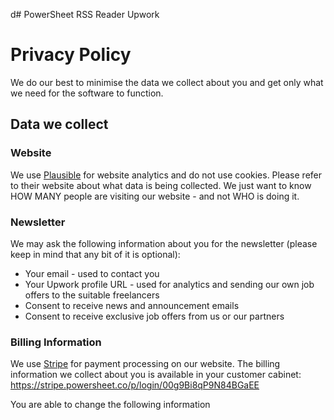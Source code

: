 d# PowerSheet RSS Reader Upwork

# Privacy Policy

We do our best to minimise the data we collect about you and get only what we need for the software to function.

## Data we collect

### Website

We use [Plausible](https://plausible.io/) for website analytics and do not use cookies. Please refer to their website about what data is being collected.
We just want to know HOW MANY people are visiting our website - and not WHO is doing it.

### Newsletter

We may ask the following information about you for the newsletter (please keep in mind that any bit of it is optional):
* Your email - used to contact you
* Your Upwork profile URL - used for analytics and sending our own job offers to the suitable freelancers
* Consent to receive news and announcement emails
* Consent to receive exclusive job offers from us or our partners

### Billing Information
We use [Stripe](https://stripe.com) for payment processing on our website. The billing information we collect about you is available in your customer cabinet: https://stripe.powersheet.co/p/login/00g9Bi8qP9N84BGaEE

You are able to change the following information
